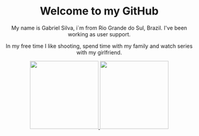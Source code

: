<h1 align="center">Welcome to my GitHub</h1>

<p align="center">
My name is Gabriel Silva, i`m from Rio Grande do Sul, Brazil. I've been working as user support.
</p>
<p align="center">
In my free time I like shooting, spend time with my family and watch series with my girlfriend.
</p>

<div align="center">
  <a href="https://github.com/AlmeidaGabriels">
    <img height="180em" src="https://github-readme-stats.vercel.app/api?username=AlmeidaGabriel&theme=dracula&show_icons=true" />
  </a>

  <a href="https://github.com/AlmeidaGabriels">
    <img height="180em" src="https://github-readme-stats.vercel.app/api/top-langs/?username=AlmeidaGabriels&layout=compact&theme=dracula" />
  </a>
</div>